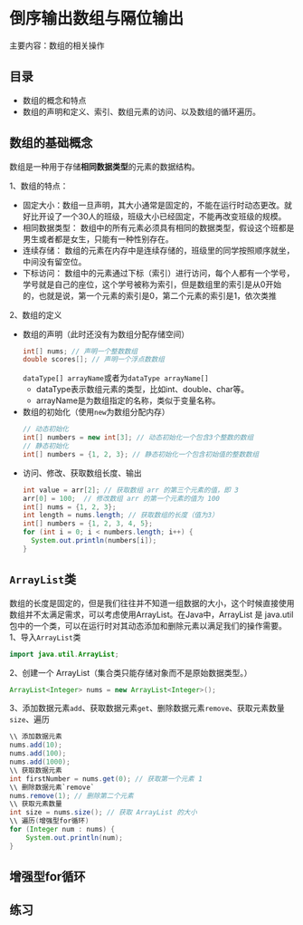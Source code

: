 # 倒序输出数组与隔位输出

主要内容：数组的相关操作

## 目录
- 数组的概念和特点
- 数组的声明和定义、索引、数组元素的访问、以及数组的循环遍历。

## 数组的基础概念
数组是一种用于存储**相同数据类型**的元素的数据结构。

1、数组的特点：
- 固定大小：数组一旦声明，其大小通常是固定的，不能在运行时动态更改。就好比开设了一个30人的班级，班级大小已经固定，不能再改变班级的规模。
- 相同数据类型： 数组中的所有元素必须具有相同的数据类型，假设这个班都是男生或者都是女生，只能有一种性别存在。
- 连续存储： 数组的元素在内存中是连续存储的，班级里的同学按照顺序就坐，中间没有留空位。
- 下标访问： 数组中的元素通过下标（索引）进行访问，每个人都有一个学号，学号就是自己的座位，这个学号被称为索引，但是数组里的索引是从0开始的，也就是说，第一个元素的索引是0，第二个元素的索引是1，依次类推

2、数组的定义
* 数组的声明（此时还没有为数组分配存储空间）
  ``` java
  int[] nums; // 声明一个整数数组
  double scores[]; // 声明一个浮点数数组
  ```
  `dataType[] arrayName`或者为`dataType arrayName[]`
  - dataType表示数组元素的类型，比如int、double、char等。
  - arrayName是为数组指定的名称，类似于变量名称。
* 数组的初始化（使用`new`为数组分配内存）
  ``` java
  // 动态初始化
  int[] numbers = new int[3]; // 动态初始化一个包含3个整数的数组
  // 静态初始化
  int[] numbers = {1, 2, 3}; // 静态初始化一个包含初始值的整数数组
  ```
* 访问、修改、获取数组长度、输出
  ``` java
  int value = arr[2]; // 获取数组 arr 的第三个元素的值，即 3
  arr[0] = 100;  // 修改数组 arr 的第一个元素的值为 100
  int[] nums = {1, 2, 3};
  int length = nums.length; // 获取数组的长度（值为3）
  int[] numbers = {1, 2, 3, 4, 5};
  for (int i = 0; i < numbers.length; i++) {
    System.out.println(numbers[i]);
  }
  ```
## `ArrayList`类

数组的长度是固定的，但是我们往往并不知道一组数据的大小，这个时候直接使用数组并不太满足需求，可以考虑使用ArrayList。在Java中，ArrayList 是 java.util 包中的一个类，可以在运行时对其动态添加和删除元素以满足我们的操作需要。
1、导入`ArrayList`类
``` java
import java.util.ArrayList;
```

2、创建一个 ArrayList（集合类只能存储对象而不是原始数据类型。）
``` java
ArrayList<Integer> nums = new ArrayList<Integer>();
```

3、添加数据元素`add`、获取数据元素`get`、删除数据元素`remove`、获取元素数量`size`、遍历
``` java
\\ 添加数据元素
nums.add(10);
nums.add(100);
nums.add(1000);
\\ 获取数据元素
int firstNumber = nums.get(0); // 获取第一个元素 1
\\ 删除数据元素`remove`
nums.remove(1); // 删除第二个元素
\\ 获取元素数量
int size = nums.size(); // 获取 ArrayList 的大小
\\ 遍历(增强型for循环)
for (Integer num : nums) {
    System.out.println(num);
}
```

## 增强型for循环

## 练习



  



